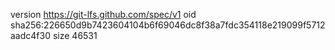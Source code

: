 version https://git-lfs.github.com/spec/v1
oid sha256:226650d9b7423604104b6f69046dc8f38a7fdc354118e219099f5712aadc4f30
size 46531
